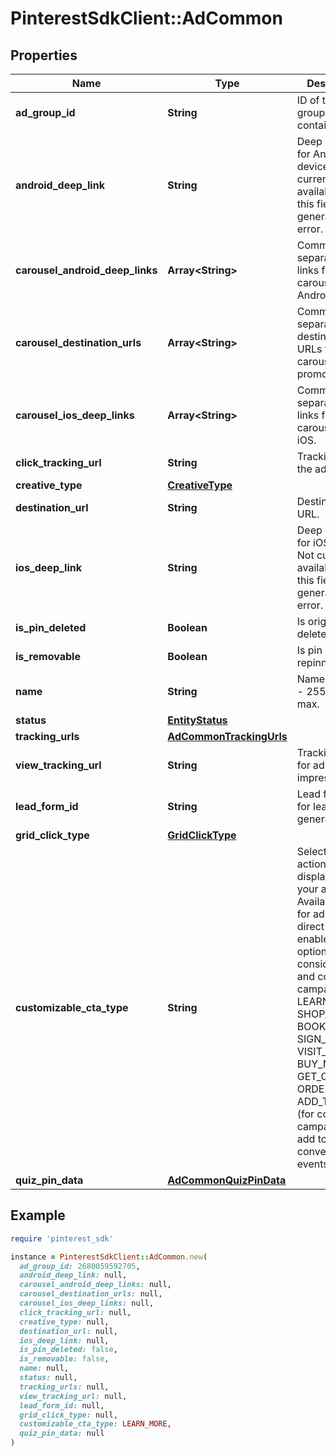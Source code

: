 # PinterestSdkClient::AdCommon

## Properties

| Name | Type | Description | Notes |
| ---- | ---- | ----------- | ----- |
| **ad_group_id** | **String** | ID of the ad group that contains the ad. | [optional] |
| **android_deep_link** | **String** | Deep link URL for Android devices. Not currently available. Using this field will generate an error. | [optional] |
| **carousel_android_deep_links** | **Array&lt;String&gt;** | Comma-separated deep links for the carousel pin on Android. | [optional] |
| **carousel_destination_urls** | **Array&lt;String&gt;** | Comma-separated destination URLs for the carousel pin to promote. | [optional] |
| **carousel_ios_deep_links** | **Array&lt;String&gt;** | Comma-separated deep links for the carousel pin on iOS. | [optional] |
| **click_tracking_url** | **String** | Tracking url for the ad clicks. | [optional] |
| **creative_type** | [**CreativeType**](CreativeType.md) |  | [optional] |
| **destination_url** | **String** | Destination URL. | [optional] |
| **ios_deep_link** | **String** | Deep link URL for iOS devices. Not currently available. Using this field will generate an error. | [optional] |
| **is_pin_deleted** | **Boolean** | Is original pin deleted? | [optional] |
| **is_removable** | **Boolean** | Is pin repinnable? | [optional] |
| **name** | **String** | Name of the ad - 255 chars max. | [optional] |
| **status** | [**EntityStatus**](EntityStatus.md) |  | [optional] |
| **tracking_urls** | [**AdCommonTrackingUrls**](AdCommonTrackingUrls.md) |  | [optional] |
| **view_tracking_url** | **String** | Tracking URL for ad impressions. | [optional] |
| **lead_form_id** | **String** | Lead form ID for lead ad generation. | [optional] |
| **grid_click_type** | [**GridClickType**](GridClickType.md) |  | [optional] |
| **customizable_cta_type** | **String** | Select a call to action (CTA) to display below your ad. Available only for ads with direct links enabled. CTA options for consideration and conversion campaigns are LEARN_MORE, SHOP_NOW, BOOK_NOW, SIGN_UP, VISIT_WEBSITE, BUY_NOW, GET_OFFER, ORDER_NOW, ADD_TO_CART (for conversion campaigns with add to cart conversion events only) | [optional] |
| **quiz_pin_data** | [**AdCommonQuizPinData**](AdCommonQuizPinData.md) |  | [optional] |

## Example

```ruby
require 'pinterest_sdk'

instance = PinterestSdkClient::AdCommon.new(
  ad_group_id: 2680059592705,
  android_deep_link: null,
  carousel_android_deep_links: null,
  carousel_destination_urls: null,
  carousel_ios_deep_links: null,
  click_tracking_url: null,
  creative_type: null,
  destination_url: null,
  ios_deep_link: null,
  is_pin_deleted: false,
  is_removable: false,
  name: null,
  status: null,
  tracking_urls: null,
  view_tracking_url: null,
  lead_form_id: null,
  grid_click_type: null,
  customizable_cta_type: LEARN_MORE,
  quiz_pin_data: null
)
```

